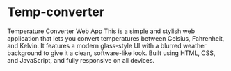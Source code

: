 # Temp-converter


 Temperature Converter Web App
This is a simple and stylish web application that lets you convert temperatures between Celsius, Fahrenheit, and Kelvin. It features a modern glass-style UI with a blurred weather background to give it a clean, software-like look. Built using HTML, CSS, and JavaScript, and fully responsive on all devices.
